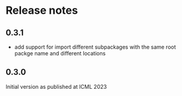 # Release notes

<!-- do not remove -->

## 0.3.1

- add support for import different subpackages with the same root packge name and different locations


## 0.3.0

Initial version as published at ICML 2023


